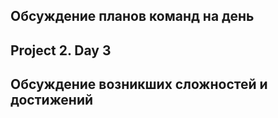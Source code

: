 ## Обсуждение планов команд на день
## Project 2. Day 3
## Обсуждение возникших сложностей и достижений



